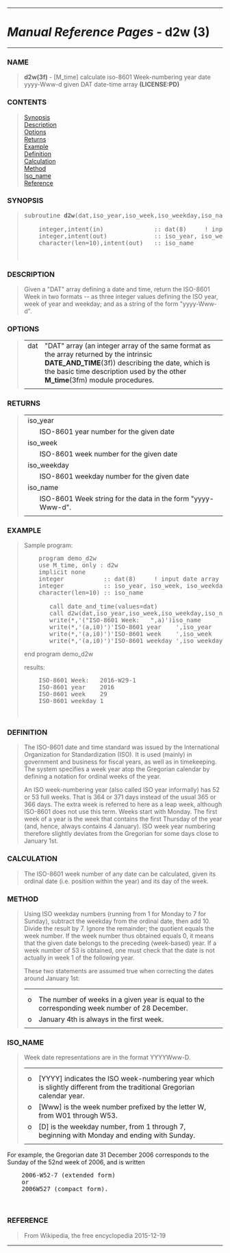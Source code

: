 <?
<body>
  <a name="top" id="top"></a>
  <div id="Container">
    <div id="Content">
      <div class="c9">
        <hr />
        <h1><i>Manual Reference Pages -</i> d2w (3)</h1>
        <hr />
      </div><a name="0"></a>
      <h3><a name="0">NAME</a></h3>
      <blockquote>
        <b>d2w(3f)</b> - [M_time] calculate iso-8601 Week-numbering year date yyyy-Www-d given DAT date-time array <b>(LICENSE:PD)</b>
      </blockquote><a name="contents" id="contents"></a>
      <h3>CONTENTS</h3>
      <blockquote>
        <a href="#1">Synopsis</a><br />
        <a href="#2">Description</a><br />
        <a href="#3">Options</a><br />
        <a href="#4">Returns</a><br />
        <a href="#5">Example</a><br />
        <a href="#6">Definition</a><br />
        <a href="#7">Calculation</a><br />
        <a href="#8">Method</a><br />
        <a href="#9">Iso_name</a><br />
        <a href="#10">Reference</a><br />
      </blockquote><a name="13"></a>
      <h3><a name="13">SYNOPSIS</a></h3>
      <blockquote>
        <pre>
subroutine <b>d2w</b>(dat,iso_year,iso_week,iso_weekday,iso_name)
<br />    integer,intent(in)              :: dat(8)     ! input date array
    integer,intent(out)             :: iso_year, iso_week, iso_weekday
    character(len=10),intent(out)   :: iso_name
<br />
</pre>
      </blockquote><a name="2"></a>
      <h3><a name="2">DESCRIPTION</a></h3>
      <blockquote>
        Given a "DAT" array defining a date and time, return the ISO-8601 Week in two formats -- as three integer values defining the ISO year, week of year
        and weekday; and as a string of the form "yyyy-Www-d".
      </blockquote><a name="3"></a>
      <h3><a name="3">OPTIONS</a></h3>
      <blockquote>
        <table cellpadding="3">
          <tr valign="top">
            <td class="c10" width="6%" nowrap="nowrap">dat</td>
            <td valign="bottom">"DAT" array (an integer array of the same format as the array returned by the intrinsic <b>DATE_AND_TIME</b>(3f)) describing
            the date, which is the basic time description used by the other <b>M_time</b>(3fm) module procedures.</td>
          </tr>
          <tr>
            <td></td>
          </tr>
        </table>
      </blockquote><a name="4"></a>
      <h3><a name="4">RETURNS</a></h3>
      <blockquote>
        <table cellpadding="3">
          <tr valign="top">
            <td class="c10" colspan="2">iso_year</td>
          </tr>
          <tr valign="top">
            <td width="6%"></td>
            <td>ISO-8601 year number for the given date</td>
          </tr>
          <tr valign="top">
            <td class="c10" colspan="2">iso_week</td>
          </tr>
          <tr valign="top">
            <td width="6%"></td>
            <td>ISO-8601 week number for the given date</td>
          </tr>
          <tr valign="top">
            <td class="c10" colspan="2">iso_weekday</td>
          </tr>
          <tr valign="top">
            <td width="6%"></td>
            <td>ISO-8601 weekday number for the given date</td>
          </tr>
          <tr valign="top">
            <td class="c10" colspan="2">iso_name</td>
          </tr>
          <tr valign="top">
            <td width="6%"></td>
            <td>ISO-8601 Week string for the data in the form "yyyy-Www-d".</td>
          </tr>
          <tr>
            <td></td>
          </tr>
        </table>
      </blockquote><a name="5"></a>
      <h3><a name="5">EXAMPLE</a></h3>
      <blockquote>
        Sample program:
        <pre>
    program demo_d2w
    use M_time, only : d2w
    implicit none
    integer           :: dat(8)     ! input date array
    integer           :: iso_year, iso_week, iso_weekday
    character(len=10) :: iso_name
<br />       call date_and_time(values=dat)
       call d2w(dat,iso_year,iso_week,iso_weekday,iso_name)
       write(*,'("ISO-8601 Week:   ",a)')iso_name
       write(*,'(a,i0)')'ISO-8601 year    ',iso_year
       write(*,'(a,i0)')'ISO-8601 week    ',iso_week
       write(*,'(a,i0)')'ISO-8601 weekday ',iso_weekday
</pre>end program demo_d2w
        <p>results:</p>
        <pre>
    ISO-8601 Week:   2016-W29-1
    ISO-8601 year    2016
    ISO-8601 week    29
    ISO-8601 weekday 1
<br />
</pre>
      </blockquote><a name="6"></a>
      <h3><a name="6">DEFINITION</a></h3>
      <blockquote>
        The ISO-8601 date and time standard was issued by the International Organization for Standardization (ISO). It is used (mainly) in government and
        business for fiscal years, as well as in timekeeping. The system specifies a week year atop the Gregorian calendar by defining a notation for
        ordinal weeks of the year.
        <p>An ISO week-numbering year (also called ISO year informally) has 52 or 53 full weeks. That is 364 or 371 days instead of the usual 365 or 366
        days. The extra week is referred to here as a leap week, although ISO-8601 does not use this term. Weeks start with Monday. The first week of a year
        is the week that contains the first Thursday of the year (and, hence, always contains 4 January). ISO week year numbering therefore slightly
        deviates from the Gregorian for some days close to January 1st.</p>
      </blockquote><a name="7"></a>
      <h3><a name="7">CALCULATION</a></h3>
      <blockquote>
        The ISO-8601 week number of any date can be calculated, given its ordinal date (i.e. position within the year) and its day of the week.
      </blockquote><a name="8"></a>
      <h3><a name="8">METHOD</a></h3>
      <blockquote>
        Using ISO weekday numbers (running from 1 for Monday to 7 for Sunday), subtract the weekday from the ordinal date, then add 10. Divide the result by
        7. Ignore the remainder; the quotient equals the week number. If the week number thus obtained equals 0, it means that the given date belongs to the
        preceding (week-based) year. If a week number of 53 is obtained, one must check that the date is not actually in week 1 of the following year.
        <p>These two statements are assumed true when correcting the dates around January 1st:</p>
        <table cellpadding="3">
          <!-- tsb: These two statements are assumed true when correcting the dates around January 1st:
 -->
          <tr>
            <td></td>
          </tr>
          <tr>
            <td></td>
          </tr>
          <tr valign="top">
            <td width="3%">o</td>
            <td>The number of weeks in a given year is equal to the corresponding week number of 28 December.</td>
          </tr>
          <tr valign="top">
            <td width="3%">o</td>
            <td>January 4th is always in the first week.</td>
          </tr>
          <tr>
            <td></td>
          </tr>
        </table>
      </blockquote><a name="9"></a>
      <h3><a name="9">ISO_NAME</a></h3>
      <blockquote>
        Week date representations are in the format YYYYWww-D.
        <table cellpadding="3">
          <!-- tsb: Week date representations are in the format YYYYWww-D.
 -->
          <tr>
            <td></td>
          </tr>
          <tr>
            <td></td>
          </tr>
          <tr valign="top">
            <td width="3%">o</td>
            <td>[YYYY] indicates the ISO week-numbering year which is slightly different from the traditional Gregorian calendar year.</td>
          </tr>
          <tr valign="top">
            <td width="3%">o</td>
            <td>[Www] is the week number prefixed by the letter W, from W01 through W53.</td>
          </tr>
          <tr valign="top">
            <td width="3%">o</td>
            <td>[D] is the weekday number, from 1 through 7, beginning with Monday and ending with Sunday.</td>
          </tr>
          <tr>
            <td></td>
          </tr>
        </table>
      </blockquote>
      <p>For example, the Gregorian date 31 December 2006 corresponds to the Sunday of the 52nd week of 2006, and is written</p>
      <pre>
    2006-W52-7 (extended form)
    or
    2006W527 (compact form).
<br />
</pre><a name="10"></a>
      <h3><a name="10">REFERENCE</a></h3>
      <blockquote>
        From Wikipedia, the free encyclopedia 2015-12-19
      </blockquote><a name="11"></a>
      <hr />
    </div>
  </div>
</body>

